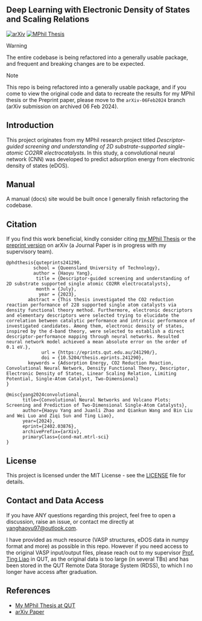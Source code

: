 ## Deep Learning with Electronic Density of States and Scaling Relations

[![arXiv](https://img.shields.io/badge/arXiv-2402.03876-b31b1b.svg)](https://arxiv.org/abs/2402.03876)
[![MPhil Thesis](https://img.shields.io/badge/MPhil_Thesis-241290-b31b1b.svg)](https://eprints.qut.edu.au/241290/)

> [!WARNING]
> The entire codebase is being refactored into a generally usable package,
> and frequent and breaking changes are to be expected.

> [!NOTE]
> This repo is being refactored into a generally usable package, and if you
> come to view the original code and data to recreate the results for
> my MPhil thesis or the Preprint paper, please move to the
> `arXiv-06Feb2024` branch (arXiv submission on archived 06 Feb 2024).

## Introduction

This project originates from my MPhil research project titled *Descriptor-guided screening and understanding of 2D substrate-supported single-atomic CO2RR electrocatalysts*. In this study, a convolutional neural network (CNN) was developed to predict adsorption energy from electronic density of states (eDOS).

## Manual

A manual (docs) site would be built once I generally finish refactoring the codebase.

## Citation

If you find this work beneficial, kindly consider citing [my MPhil Thesis](https://eprints.qut.edu.au/241290/) or the [preprint version](https://arxiv.org/abs/2402.03876) on arXiv (a Journal Paper is in progress with my supervisory team).

```
@phdthesis{quteprints241290,
          school = {Queensland University of Technology},
          author = {Haoyu Yang},
           title = {Descriptor-guided screening and understanding of 2D substrate supported single atomic CO2RR electrocatalysts},
           month = {July},
            year = {2023},
        abstract = {This thesis investigated the CO2 reduction reaction performance of 228 supported single atom catalysts via density functional theory method. Furthermore, electronic descriptors and elementary descriptors were selected trying to elucidate the correlation between catalytic performance and intrinsic performance of investigated candidates. Among them, electronic density of states, inspired by the d-band theory, were selected to establish a direct descriptor-performance mapping through neural networks. Resulted neural network model achieved a mean absolute error on the order of 0.1 eV.},
             url = {https://eprints.qut.edu.au/241290/},
             doi = {10.5204/thesis.eprints.241290},
        keywords = {Adsorption Energy, CO2 Reduction Reaction, Convolutional Neural Network, Density Functional Theory, Descriptor, Electronic Density of States, Linear Scaling Relation, Limiting Potential, Single-Atom Catalyst, Two-Dimensional}
}

@misc{yang2024convolutional,
      title={Convolutional Neural Networks and Volcano Plots: Screening and Prediction of Two-Dimensional Single-Atom Catalysts},
      author={Haoyu Yang and Juanli Zhao and Qiankun Wang and Bin Liu and Wei Luo and Ziqi Sun and Ting Liao},
      year={2024},
      eprint={2402.03876},
      archivePrefix={arXiv},
      primaryClass={cond-mat.mtrl-sci}
}
```

## License

This project is licensed under the MIT License - see the [LICENSE](./LICENSE) file for details.

## Contact and Data Access

If you have ANY questions regarding this project, feel free to open a discussion, raise an issue, or contact me directly at [yanghaoyu97@outlook.com](yanghaoyu97@outlook.com).

I have provided as much resource (VASP structures, eDOS data in numpy format and more) as possible in this repo. However if you need access to the original VASP input/output files, please reach out to my supervisor [Prof. Ting Liao](https://www.qut.edu.au/about/our-people/academic-profiles/t3.liao) in QUT, as the original data is too large (in several TBs) and has been stored in the QUT Remote Data Storage System (RDSS), to which I no longer have access after graduation.

## References

- [My MPhil Thesis at QUT](https://eprints.qut.edu.au/241290/)
- [arXiv Paper](https://arxiv.org/abs/2402.03876)
